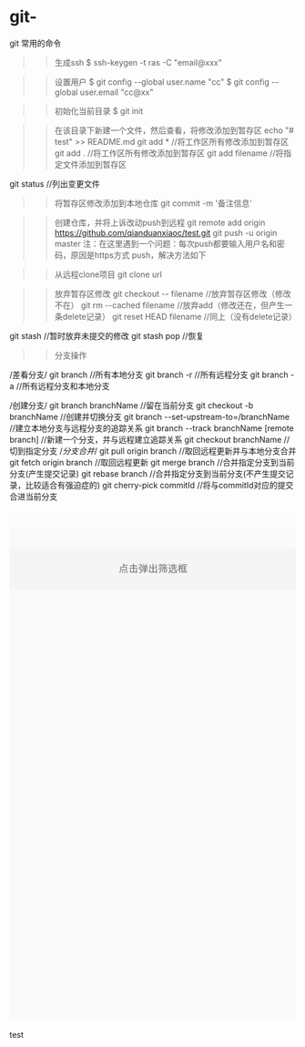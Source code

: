 # git-
git 常用的命令

>>生成ssh
$ ssh-keygen -t ras -C "email@xxx"

>>设置用户
$ git config --global user.name "cc"
$ git config --global user.email "cc@xx"

>>初始化当前目录
$ git init

>>在该目录下新建一个文件，然后查看，将修改添加到暂存区
echo "# test" >> README.md
git add *  //将工作区所有修改添加到暂存区
git add .  //将工作区所有修改添加到暂存区
git add filename //将指定文件添加到暂存区

git status  //列出变更文件

>>将暂存区修改添加到本地仓库
git commit -m '备注信息'

>>创建仓库，并将上诉改动push到远程
git remote add origin https://github.com/qianduanxiaoc/test.git
git push -u origin master
注：在这里遇到一个问题：每次push都要输入用户名和密码，原因是https方式 push，解决方法如下

>>从远程clone项目
git clone url

>>放弃暂存区修改
git checkout -- filename  //放弃暂存区修改（修改不在）
git rm --cached filename  //放弃add（修改还在，但产生一条delete记录）
git reset HEAD filename   //同上（没有delete记录）

git stash     //暂时放弃未提交的修改
git stash pop  //恢复

>>分支操作

/差看分支/
git branch     //所有本地分支
git branch -r  //所有远程分支
git branch -a  //所有远程分支和本地分支

/创建分支/
git branch branchName //留在当前分支
git checkout -b branchName //创建并切换分支
git branch --set-upstream-to=<remote>/branchName //建立本地分支与远程分支的追踪关系
git branch --track branchName [remote branch] //新建一个分支，并与远程建立追踪关系 git checkout branchName //切到指定分支 /*分支合并*/ git pull origin branch //取回远程更新并与本地分支合并 git fetch origin branch //取回远程更新 git merge branch //合并指定分支到当前分支(产生提交记录) git rebase branch //合并指定分支到当前分支(不产生提交记录，比较适合有强迫症的) git cherry-pick commitId //将与commitId对应的提交合进当前分支

![image](https://github.com/872822645/danxuankuangDemo/blob/master/1.jpg)

test
  
  
  


